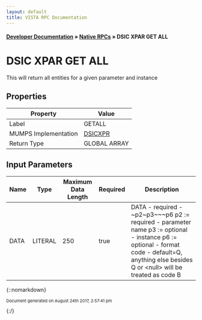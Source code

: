 ```yaml
---
layout: default
title: VISTA RPC Documentation
---
```


#### [Developer Documentation](../index) &#187; [Native RPCs](TableOfContents) &#187; DSIC XPAR GET ALL<br/>
# DSIC XPAR GET ALL

This will return all entities for a given parameter and instance

## Properties

Property | Value
--- | ---
Label | GETALL
MUMPS Implementation | [DSICXPR](http://code.osehra.org/dox/Routine_DSICXPR_source.html)
Return Type | GLOBAL ARRAY


## Input Parameters

Name | Type | Maximum Data Length | Required | Description
--- | --- | --- | --- | ---
DATA | LITERAL | 250 | true | DATA - required - ~p2~p3~~~p6 p2 :&#x3D; required - parameter name p3 :&#x3D; optional - instance p6 :&#x3D; optional - format code - default&#x3D;Q, anything else besides Q or                   &lt;null&gt; will be treated as code B



{::nomarkdown} <br/><p style="font-size: 11px">Document generated on August 24th 2017, 2:57:41 pm</p>{:/}